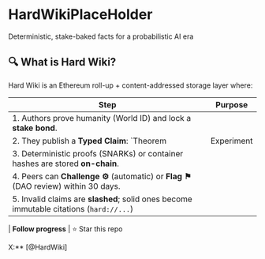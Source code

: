 # HardWikiPlaceHolder
Deterministic, stake-baked facts for a probabilistic AI era

## 🔍 What is Hard Wiki?
Hard Wiki is an Ethereum roll-up + content-addressed storage layer where:

| Step | Purpose |
|------|---------|
| 1. Authors prove humanity (World ID) and lock a **stake bond**. |
| 2. They publish a **Typed Claim**: `Theorem | Experiment | Computation`. |
| 3. Deterministic proofs (SNARKs) or container hashes are stored **on-chain**. |
| 4. Peers can **Challenge ⚙︎** (automatic) or **Flag ⚑** (DAO review) within 30 days. |
| 5. Invalid claims are **slashed**; solid ones become immutable citations (`hard://...`)

| **Follow progress** | ⭐ Star this repo

X:** [@HardWiki]

